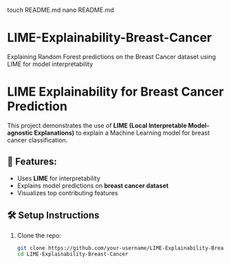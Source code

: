 touch README.md
nano README.md


# LIME-Explainability-Breast-Cancer
Explaining Random Forest predictions on the Breast Cancer dataset using LIME for model interpretability
# LIME Explainability for Breast Cancer Prediction

This project demonstrates the use of **LIME (Local Interpretable Model-agnostic Explanations)** to explain a Machine Learning model for breast cancer classification.

## 📌 Features:
- Uses **LIME** for interpretability
- Explains model predictions on **breast cancer dataset**
- Visualizes top contributing features

## 🛠 Setup Instructions
1. Clone the repo:
   ```bash
   git clone https://github.com/your-username/LIME-Explainability-Breast-Cancer.git
   cd LIME-Explainability-Breast-Cancer



